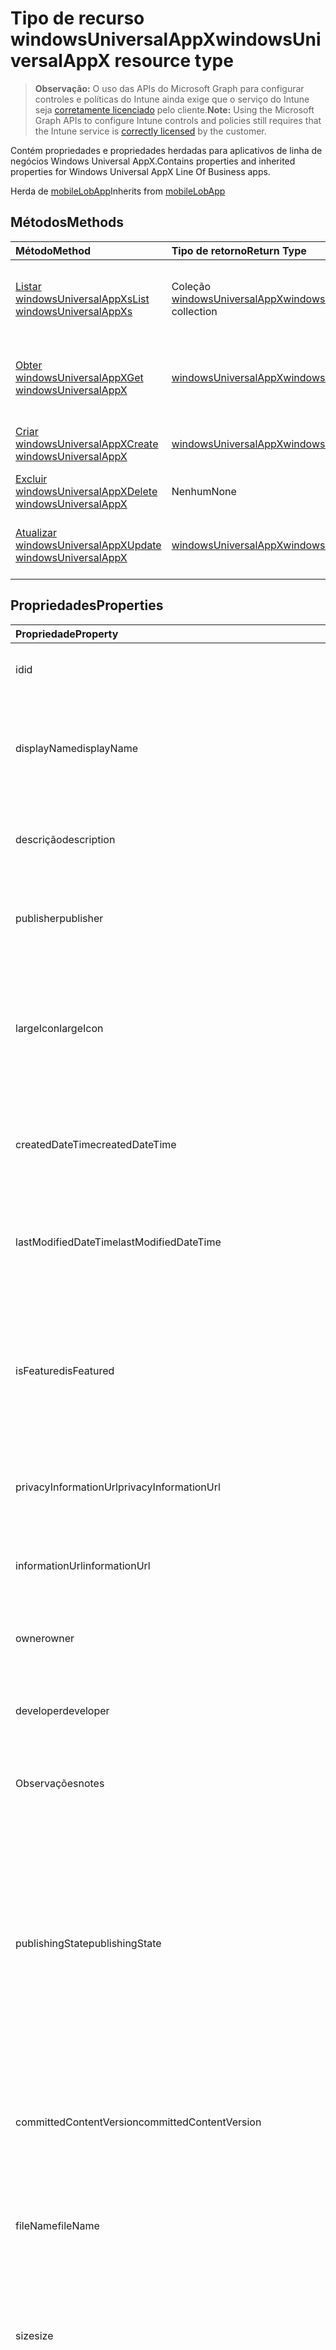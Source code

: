 # <a name="windowsuniversalappx-resource-type"></a><span data-ttu-id="c46ab-101">Tipo de recurso windowsUniversalAppX</span><span class="sxs-lookup"><span data-stu-id="c46ab-101">windowsUniversalAppX resource type</span></span>

> <span data-ttu-id="c46ab-102">**Observação:** O uso das APIs do Microsoft Graph para configurar controles e políticas do Intune ainda exige que o serviço do Intune seja [corretamente licenciado](https://go.microsoft.com/fwlink/?linkid=839381) pelo cliente.</span><span class="sxs-lookup"><span data-stu-id="c46ab-102">**Note:** Using the Microsoft Graph APIs to configure Intune controls and policies still requires that the Intune service is [correctly licensed](https://go.microsoft.com/fwlink/?linkid=839381) by the customer.</span></span>

<span data-ttu-id="c46ab-103">Contém propriedades e propriedades herdadas para aplicativos de linha de negócios Windows Universal AppX.</span><span class="sxs-lookup"><span data-stu-id="c46ab-103">Contains properties and inherited properties for Windows Universal AppX Line Of Business apps.</span></span>

<span data-ttu-id="c46ab-104">Herda de [mobileLobApp](../resources/intune_apps_mobilelobapp.md)</span><span class="sxs-lookup"><span data-stu-id="c46ab-104">Inherits from [mobileLobApp](../resources/intune_apps_mobilelobapp.md)</span></span>

## <a name="methods"></a><span data-ttu-id="c46ab-105">Métodos</span><span class="sxs-lookup"><span data-stu-id="c46ab-105">Methods</span></span>
|<span data-ttu-id="c46ab-106">Método</span><span class="sxs-lookup"><span data-stu-id="c46ab-106">Method</span></span>|<span data-ttu-id="c46ab-107">Tipo de retorno</span><span class="sxs-lookup"><span data-stu-id="c46ab-107">Return Type</span></span>|<span data-ttu-id="c46ab-108">Descrição</span><span class="sxs-lookup"><span data-stu-id="c46ab-108">Description</span></span>|
|:---|:---|:---|
|[<span data-ttu-id="c46ab-109">Listar windowsUniversalAppXs</span><span class="sxs-lookup"><span data-stu-id="c46ab-109">List windowsUniversalAppXs</span></span>](../api/intune_apps_windowsuniversalappx_list.md)|<span data-ttu-id="c46ab-110">Coleção [windowsUniversalAppX](../resources/intune_apps_windowsuniversalappx.md)</span><span class="sxs-lookup"><span data-stu-id="c46ab-110">[windowsUniversalAppX](../resources/intune_apps_windowsuniversalappx.md) collection</span></span>|<span data-ttu-id="c46ab-111">Lista propriedades e relações dos objetos [windowsUniversalAppX](../resources/intune_apps_windowsuniversalappx.md).</span><span class="sxs-lookup"><span data-stu-id="c46ab-111">List properties and relationships of the [windowsUniversalAppX](../resources/intune_apps_windowsuniversalappx.md) objects.</span></span>|
|[<span data-ttu-id="c46ab-112">Obter windowsUniversalAppX</span><span class="sxs-lookup"><span data-stu-id="c46ab-112">Get windowsUniversalAppX</span></span>](../api/intune_apps_windowsuniversalappx_get.md)|[<span data-ttu-id="c46ab-113">windowsUniversalAppX</span><span class="sxs-lookup"><span data-stu-id="c46ab-113">windowsUniversalAppX</span></span>](../resources/intune_apps_windowsuniversalappx.md)|<span data-ttu-id="c46ab-114">Propriedades de leitura e relações do objeto [windowsUniversalAppX](../resources/intune_apps_windowsuniversalappx.md).</span><span class="sxs-lookup"><span data-stu-id="c46ab-114">Read properties and relationships of the [windowsUniversalAppX](../resources/intune_apps_windowsuniversalappx.md) object.</span></span>|
|[<span data-ttu-id="c46ab-115">Criar windowsUniversalAppX</span><span class="sxs-lookup"><span data-stu-id="c46ab-115">Create windowsUniversalAppX</span></span>](../api/intune_apps_windowsuniversalappx_create.md)|[<span data-ttu-id="c46ab-116">windowsUniversalAppX</span><span class="sxs-lookup"><span data-stu-id="c46ab-116">windowsUniversalAppX</span></span>](../resources/intune_apps_windowsuniversalappx.md)|<span data-ttu-id="c46ab-117">Cria um novo objeto [windowsUniversalAppX](../resources/intune_apps_windowsuniversalappx.md).</span><span class="sxs-lookup"><span data-stu-id="c46ab-117">Create a new [windowsUniversalAppX](../resources/intune_apps_windowsuniversalappx.md) object.</span></span>|
|[<span data-ttu-id="c46ab-118">Excluir windowsUniversalAppX</span><span class="sxs-lookup"><span data-stu-id="c46ab-118">Delete windowsUniversalAppX</span></span>](../api/intune_apps_windowsuniversalappx_delete.md)|<span data-ttu-id="c46ab-119">Nenhum</span><span class="sxs-lookup"><span data-stu-id="c46ab-119">None</span></span>|<span data-ttu-id="c46ab-120">Exclui um [windowsUniversalAppX](../resources/intune_apps_windowsuniversalappx.md).</span><span class="sxs-lookup"><span data-stu-id="c46ab-120">Deletes a [windowsUniversalAppX](../resources/intune_apps_windowsuniversalappx.md).</span></span>|
|[<span data-ttu-id="c46ab-121">Atualizar windowsUniversalAppX</span><span class="sxs-lookup"><span data-stu-id="c46ab-121">Update windowsUniversalAppX</span></span>](../api/intune_apps_windowsuniversalappx_update.md)|[<span data-ttu-id="c46ab-122">windowsUniversalAppX</span><span class="sxs-lookup"><span data-stu-id="c46ab-122">windowsUniversalAppX</span></span>](../resources/intune_apps_windowsuniversalappx.md)|<span data-ttu-id="c46ab-123">Atualiza as propriedades de um objeto [windowsUniversalAppX](../resources/intune_apps_windowsuniversalappx.md).</span><span class="sxs-lookup"><span data-stu-id="c46ab-123">Update the properties of a [windowsUniversalAppX](../resources/intune_apps_windowsuniversalappx.md) object.</span></span>|

## <a name="properties"></a><span data-ttu-id="c46ab-124">Propriedades</span><span class="sxs-lookup"><span data-stu-id="c46ab-124">Properties</span></span>
|<span data-ttu-id="c46ab-125">Propriedade</span><span class="sxs-lookup"><span data-stu-id="c46ab-125">Property</span></span>|<span data-ttu-id="c46ab-126">Tipo</span><span class="sxs-lookup"><span data-stu-id="c46ab-126">Type</span></span>|<span data-ttu-id="c46ab-127">Descrição</span><span class="sxs-lookup"><span data-stu-id="c46ab-127">Description</span></span>|
|:---|:---|:---|
|<span data-ttu-id="c46ab-128">id</span><span class="sxs-lookup"><span data-stu-id="c46ab-128">id</span></span>|<span data-ttu-id="c46ab-129">Cadeia de caracteres</span><span class="sxs-lookup"><span data-stu-id="c46ab-129">String</span></span>|<span data-ttu-id="c46ab-130">Chave da entidade.</span><span class="sxs-lookup"><span data-stu-id="c46ab-130">Key of the entity.</span></span> <span data-ttu-id="c46ab-131">Herdado de [mobileApp](../resources/intune_apps_mobileapp.md)</span><span class="sxs-lookup"><span data-stu-id="c46ab-131">Inherited from [mobileApp](../resources/intune_apps_mobileapp.md)</span></span>|
|<span data-ttu-id="c46ab-132">displayName</span><span class="sxs-lookup"><span data-stu-id="c46ab-132">displayName</span></span>|<span data-ttu-id="c46ab-133">Cadeia de caracteres</span><span class="sxs-lookup"><span data-stu-id="c46ab-133">String</span></span>|<span data-ttu-id="c46ab-134">O título do aplicativo importado ou definido pelo administrador.</span><span class="sxs-lookup"><span data-stu-id="c46ab-134">The admin provided or imported title of the app.</span></span> <span data-ttu-id="c46ab-135">Herdado de [mobileApp](../resources/intune_apps_mobileapp.md)</span><span class="sxs-lookup"><span data-stu-id="c46ab-135">Inherited from [mobileApp](../resources/intune_apps_mobileapp.md)</span></span>|
|<span data-ttu-id="c46ab-136">descrição</span><span class="sxs-lookup"><span data-stu-id="c46ab-136">description</span></span>|<span data-ttu-id="c46ab-137">Cadeia de caracteres</span><span class="sxs-lookup"><span data-stu-id="c46ab-137">String</span></span>|<span data-ttu-id="c46ab-138">A descrição do aplicativo.</span><span class="sxs-lookup"><span data-stu-id="c46ab-138">The description of the app.</span></span> <span data-ttu-id="c46ab-139">Herdado de [mobileApp](../resources/intune_apps_mobileapp.md)</span><span class="sxs-lookup"><span data-stu-id="c46ab-139">Inherited from [mobileApp](../resources/intune_apps_mobileapp.md)</span></span>|
|<span data-ttu-id="c46ab-140">publisher</span><span class="sxs-lookup"><span data-stu-id="c46ab-140">publisher</span></span>|<span data-ttu-id="c46ab-141">Cadeia de caracteres</span><span class="sxs-lookup"><span data-stu-id="c46ab-141">String</span></span>|<span data-ttu-id="c46ab-142">O publicador do aplicativo.</span><span class="sxs-lookup"><span data-stu-id="c46ab-142">The publisher of the app.</span></span> <span data-ttu-id="c46ab-143">Herdado de [mobileApp](../resources/intune_apps_mobileapp.md)</span><span class="sxs-lookup"><span data-stu-id="c46ab-143">Inherited from [mobileApp](../resources/intune_apps_mobileapp.md)</span></span>|
|<span data-ttu-id="c46ab-144">largeIcon</span><span class="sxs-lookup"><span data-stu-id="c46ab-144">largeIcon</span></span>|[<span data-ttu-id="c46ab-145">mimeContent</span><span class="sxs-lookup"><span data-stu-id="c46ab-145">mimeContent</span></span>](../resources/intune_shared_mimecontent.md)|<span data-ttu-id="c46ab-146">O ícone grande, a ser exibido nos detalhes do aplicativo e usado para o carregamento do ícone.</span><span class="sxs-lookup"><span data-stu-id="c46ab-146">The large icon, to be displayed in the app details and used for upload of the icon.</span></span> <span data-ttu-id="c46ab-147">Herdado de [mobileApp](../resources/intune_apps_mobileapp.md)</span><span class="sxs-lookup"><span data-stu-id="c46ab-147">Inherited from [mobileApp](../resources/intune_apps_mobileapp.md)</span></span>|
|<span data-ttu-id="c46ab-148">createdDateTime</span><span class="sxs-lookup"><span data-stu-id="c46ab-148">createdDateTime</span></span>|<span data-ttu-id="c46ab-149">DateTimeOffset</span><span class="sxs-lookup"><span data-stu-id="c46ab-149">DateTimeOffset</span></span>|<span data-ttu-id="c46ab-150">A data e a hora da criação do aplicativo.</span><span class="sxs-lookup"><span data-stu-id="c46ab-150">The date and time the app was created.</span></span> <span data-ttu-id="c46ab-151">Herdado de [mobileApp](../resources/intune_apps_mobileapp.md)</span><span class="sxs-lookup"><span data-stu-id="c46ab-151">Inherited from [mobileApp](../resources/intune_apps_mobileapp.md)</span></span>|
|<span data-ttu-id="c46ab-152">lastModifiedDateTime</span><span class="sxs-lookup"><span data-stu-id="c46ab-152">lastModifiedDateTime</span></span>|<span data-ttu-id="c46ab-153">DateTimeOffset</span><span class="sxs-lookup"><span data-stu-id="c46ab-153">DateTimeOffset</span></span>|<span data-ttu-id="c46ab-154">A data e a hora que o aplicativo foi modificado pela última vez.</span><span class="sxs-lookup"><span data-stu-id="c46ab-154">The date and time the app was last modified.</span></span> <span data-ttu-id="c46ab-155">Herdado de [mobileApp](../resources/intune_apps_mobileapp.md)</span><span class="sxs-lookup"><span data-stu-id="c46ab-155">Inherited from [mobileApp](../resources/intune_apps_mobileapp.md)</span></span>|
|<span data-ttu-id="c46ab-156">isFeatured</span><span class="sxs-lookup"><span data-stu-id="c46ab-156">isFeatured</span></span>|<span data-ttu-id="c46ab-157">Booleano</span><span class="sxs-lookup"><span data-stu-id="c46ab-157">Boolean</span></span>|<span data-ttu-id="c46ab-158">O valor que indica se o aplicativo está marcado como em destaque pelo administrador. Herdado de [mobileApp](../resources/intune_apps_mobileapp.md)</span><span class="sxs-lookup"><span data-stu-id="c46ab-158">The value indicating whether the app is marked as featured by the admin. Inherited from [mobileApp](../resources/intune_apps_mobileapp.md)</span></span>|
|<span data-ttu-id="c46ab-159">privacyInformationUrl</span><span class="sxs-lookup"><span data-stu-id="c46ab-159">privacyInformationUrl</span></span>|<span data-ttu-id="c46ab-160">Cadeia de caracteres</span><span class="sxs-lookup"><span data-stu-id="c46ab-160">String</span></span>|<span data-ttu-id="c46ab-161">A URL da declaração de privacidade.</span><span class="sxs-lookup"><span data-stu-id="c46ab-161">The privacy statement Url.</span></span> <span data-ttu-id="c46ab-162">Herdado de [mobileApp](../resources/intune_apps_mobileapp.md)</span><span class="sxs-lookup"><span data-stu-id="c46ab-162">Inherited from [mobileApp](../resources/intune_apps_mobileapp.md)</span></span>|
|<span data-ttu-id="c46ab-163">informationUrl</span><span class="sxs-lookup"><span data-stu-id="c46ab-163">informationUrl</span></span>|<span data-ttu-id="c46ab-164">Cadeia de caracteres</span><span class="sxs-lookup"><span data-stu-id="c46ab-164">String</span></span>|<span data-ttu-id="c46ab-165">A URL de informações adicionais.</span><span class="sxs-lookup"><span data-stu-id="c46ab-165">The more information Url.</span></span> <span data-ttu-id="c46ab-166">Herdado de [mobileApp](../resources/intune_apps_mobileapp.md)</span><span class="sxs-lookup"><span data-stu-id="c46ab-166">Inherited from [mobileApp](../resources/intune_apps_mobileapp.md)</span></span>|
|<span data-ttu-id="c46ab-167">owner</span><span class="sxs-lookup"><span data-stu-id="c46ab-167">owner</span></span>|<span data-ttu-id="c46ab-168">Cadeia de caracteres</span><span class="sxs-lookup"><span data-stu-id="c46ab-168">String</span></span>|<span data-ttu-id="c46ab-169">O proprietário do conteúdo.</span><span class="sxs-lookup"><span data-stu-id="c46ab-169">The owner of the app.</span></span> <span data-ttu-id="c46ab-170">Herdado de [mobileApp](../resources/intune_apps_mobileapp.md)</span><span class="sxs-lookup"><span data-stu-id="c46ab-170">Inherited from [mobileApp](../resources/intune_apps_mobileapp.md)</span></span>|
|<span data-ttu-id="c46ab-171">developer</span><span class="sxs-lookup"><span data-stu-id="c46ab-171">developer</span></span>|<span data-ttu-id="c46ab-172">Cadeia de caracteres</span><span class="sxs-lookup"><span data-stu-id="c46ab-172">String</span></span>|<span data-ttu-id="c46ab-173">O desenvolvedor do aplicativo.</span><span class="sxs-lookup"><span data-stu-id="c46ab-173">The developer of the app.</span></span> <span data-ttu-id="c46ab-174">Herdado de [mobileApp](../resources/intune_apps_mobileapp.md)</span><span class="sxs-lookup"><span data-stu-id="c46ab-174">Inherited from [mobileApp](../resources/intune_apps_mobileapp.md)</span></span>|
|<span data-ttu-id="c46ab-175">Observações</span><span class="sxs-lookup"><span data-stu-id="c46ab-175">notes</span></span>|<span data-ttu-id="c46ab-176">Cadeia de caracteres</span><span class="sxs-lookup"><span data-stu-id="c46ab-176">String</span></span>|<span data-ttu-id="c46ab-177">Anotações para o aplicativo.</span><span class="sxs-lookup"><span data-stu-id="c46ab-177">Notes for the app.</span></span> <span data-ttu-id="c46ab-178">Herdado de [mobileApp](../resources/intune_apps_mobileapp.md)</span><span class="sxs-lookup"><span data-stu-id="c46ab-178">Inherited from [mobileApp](../resources/intune_apps_mobileapp.md)</span></span>|
|<span data-ttu-id="c46ab-179">publishingState</span><span class="sxs-lookup"><span data-stu-id="c46ab-179">publishingState</span></span>|[<span data-ttu-id="c46ab-180">mobileAppPublishingState</span><span class="sxs-lookup"><span data-stu-id="c46ab-180">mobileAppPublishingState</span></span>](../resources/intune_apps_mobileapppublishingstate.md)|<span data-ttu-id="c46ab-181">O estado de publicação para o aplicativo.</span><span class="sxs-lookup"><span data-stu-id="c46ab-181">The publishing state for the app.</span></span> <span data-ttu-id="c46ab-182">O aplicativo não pode ser assinado, a menos que ele seja publicado.</span><span class="sxs-lookup"><span data-stu-id="c46ab-182">The app cannot be assigned unless the app is published.</span></span> <span data-ttu-id="c46ab-183">Herdado de [mobileApp](../resources/intune_apps_mobileapp.md).</span><span class="sxs-lookup"><span data-stu-id="c46ab-183">Inherited from [mobileApp](../resources/intune_apps_mobileapp.md)</span></span> <span data-ttu-id="c46ab-184">Os valores possíveis são: `notPublished`, `processing`, `published`.</span><span class="sxs-lookup"><span data-stu-id="c46ab-184">Possible values are: `notPublished`, `processing`, `published`.</span></span>|
|<span data-ttu-id="c46ab-185">committedContentVersion</span><span class="sxs-lookup"><span data-stu-id="c46ab-185">committedContentVersion</span></span>|<span data-ttu-id="c46ab-186">Cadeia de caracteres</span><span class="sxs-lookup"><span data-stu-id="c46ab-186">String</span></span>|<span data-ttu-id="c46ab-187">A versão do conteúdo interno confirmado.</span><span class="sxs-lookup"><span data-stu-id="c46ab-187">The internal committed content version.</span></span> <span data-ttu-id="c46ab-188">Herdado de [mobileLobApp](../resources/intune_apps_mobilelobapp.md)</span><span class="sxs-lookup"><span data-stu-id="c46ab-188">Inherited from [mobileLobApp](../resources/intune_apps_mobilelobapp.md)</span></span>|
|<span data-ttu-id="c46ab-189">fileName</span><span class="sxs-lookup"><span data-stu-id="c46ab-189">fileName</span></span>|<span data-ttu-id="c46ab-190">Cadeia de caracteres</span><span class="sxs-lookup"><span data-stu-id="c46ab-190">String</span></span>|<span data-ttu-id="c46ab-191">O nome do arquivo do aplicativo Lob principal.</span><span class="sxs-lookup"><span data-stu-id="c46ab-191">The name of the main Lob application file.</span></span> <span data-ttu-id="c46ab-192">Herdado de [mobileLobApp](../resources/intune_apps_mobilelobapp.md)</span><span class="sxs-lookup"><span data-stu-id="c46ab-192">Inherited from [mobileLobApp](../resources/intune_apps_mobilelobapp.md)</span></span>|
|<span data-ttu-id="c46ab-193">size</span><span class="sxs-lookup"><span data-stu-id="c46ab-193">size</span></span>|<span data-ttu-id="c46ab-194">Int64</span><span class="sxs-lookup"><span data-stu-id="c46ab-194">Int64</span></span>|<span data-ttu-id="c46ab-195">O tamanho total, incluindo todos os arquivos carregados.</span><span class="sxs-lookup"><span data-stu-id="c46ab-195">The total size, including all uploaded files.</span></span> <span data-ttu-id="c46ab-196">Herdado de [mobileLobApp](../resources/intune_apps_mobilelobapp.md)</span><span class="sxs-lookup"><span data-stu-id="c46ab-196">Inherited from [mobileLobApp](../resources/intune_apps_mobilelobapp.md)</span></span>|
|<span data-ttu-id="c46ab-197">applicableArchitectures</span><span class="sxs-lookup"><span data-stu-id="c46ab-197">applicableArchitectures</span></span>|[<span data-ttu-id="c46ab-198">windowsArchitecture</span><span class="sxs-lookup"><span data-stu-id="c46ab-198">windowsArchitecture</span></span>](../resources/intune_apps_windowsarchitecture.md)|<span data-ttu-id="c46ab-199">As arquiteturas do Windows nas quais este aplicativo pode ser executado.</span><span class="sxs-lookup"><span data-stu-id="c46ab-199">The Windows architecture(s) for which this app can run on.</span></span> <span data-ttu-id="c46ab-200">Os valores possíveis são: `none`, `x86`, `x64`, `arm`, `neutral`.</span><span class="sxs-lookup"><span data-stu-id="c46ab-200">Possible values are: `none`, `x86`, `x64`, `arm`, `neutral`.</span></span>|
|<span data-ttu-id="c46ab-201">applicableDeviceTypes</span><span class="sxs-lookup"><span data-stu-id="c46ab-201">applicableDeviceTypes</span></span>|[<span data-ttu-id="c46ab-202">windowsDeviceType</span><span class="sxs-lookup"><span data-stu-id="c46ab-202">windowsDeviceType</span></span>](../resources/intune_apps_windowsdevicetype.md)|<span data-ttu-id="c46ab-203">Os tipos de dispositivos Windows nos quais este aplicativo pode ser executado.</span><span class="sxs-lookup"><span data-stu-id="c46ab-203">The Windows device type(s) for which this app can run on.</span></span> <span data-ttu-id="c46ab-204">Os valores possíveis são: `none`, `desktop`, `mobile`, `holographic`, `team`.</span><span class="sxs-lookup"><span data-stu-id="c46ab-204">Possible values are: `none`, `desktop`, `mobile`, `holographic`, `team`.</span></span>|
|<span data-ttu-id="c46ab-205">identityName</span><span class="sxs-lookup"><span data-stu-id="c46ab-205">identityName</span></span>|<span data-ttu-id="c46ab-206">Cadeia de caracteres</span><span class="sxs-lookup"><span data-stu-id="c46ab-206">String</span></span>|<span data-ttu-id="c46ab-207">O Nome da Identidade.</span><span class="sxs-lookup"><span data-stu-id="c46ab-207">The Identity Name.</span></span>|
|<span data-ttu-id="c46ab-208">identityPublisherHash</span><span class="sxs-lookup"><span data-stu-id="c46ab-208">identityPublisherHash</span></span>|<span data-ttu-id="c46ab-209">Cadeia de caracteres</span><span class="sxs-lookup"><span data-stu-id="c46ab-209">String</span></span>|<span data-ttu-id="c46ab-210">O Hash do Publicador de Identidade.</span><span class="sxs-lookup"><span data-stu-id="c46ab-210">The Identity Publisher Hash.</span></span>|
|<span data-ttu-id="c46ab-211">identityResourceIdentifier</span><span class="sxs-lookup"><span data-stu-id="c46ab-211">identityResourceIdentifier</span></span>|<span data-ttu-id="c46ab-212">Cadeia de caracteres</span><span class="sxs-lookup"><span data-stu-id="c46ab-212">String</span></span>|<span data-ttu-id="c46ab-213">O Identificador de Recurso da Identidade.</span><span class="sxs-lookup"><span data-stu-id="c46ab-213">The Identity Resource Identifier.</span></span>|
|<span data-ttu-id="c46ab-214">isBundle</span><span class="sxs-lookup"><span data-stu-id="c46ab-214">isBundle</span></span>|<span data-ttu-id="c46ab-215">Booleano</span><span class="sxs-lookup"><span data-stu-id="c46ab-215">Boolean</span></span>|<span data-ttu-id="c46ab-216">Se o aplicativo é um pacote ou não.</span><span class="sxs-lookup"><span data-stu-id="c46ab-216">Whether or not the app is a bundle.</span></span>|
|<span data-ttu-id="c46ab-217">minimumSupportedOperatingSystem</span><span class="sxs-lookup"><span data-stu-id="c46ab-217">minimumSupportedOperatingSystem</span></span>|[<span data-ttu-id="c46ab-218">windowsMinimumOperatingSystem</span><span class="sxs-lookup"><span data-stu-id="c46ab-218">windowsMinimumOperatingSystem</span></span>](../resources/intune_apps_windowsminimumoperatingsystem.md)|<span data-ttu-id="c46ab-219">O valor do sistema de operacional mínimo aplicável.</span><span class="sxs-lookup"><span data-stu-id="c46ab-219">The value for the minimum applicable operating system.</span></span>|
|<span data-ttu-id="c46ab-220">identityVersion</span><span class="sxs-lookup"><span data-stu-id="c46ab-220">identityVersion</span></span>|<span data-ttu-id="c46ab-221">Cadeia de caracteres</span><span class="sxs-lookup"><span data-stu-id="c46ab-221">String</span></span>|<span data-ttu-id="c46ab-222">A versão da identidade.</span><span class="sxs-lookup"><span data-stu-id="c46ab-222">The identity version.</span></span>|

## <a name="relationships"></a><span data-ttu-id="c46ab-223">Relações</span><span class="sxs-lookup"><span data-stu-id="c46ab-223">Relationships</span></span>
|<span data-ttu-id="c46ab-224">Relação</span><span class="sxs-lookup"><span data-stu-id="c46ab-224">Relationship</span></span>|<span data-ttu-id="c46ab-225">Tipo</span><span class="sxs-lookup"><span data-stu-id="c46ab-225">Type</span></span>|<span data-ttu-id="c46ab-226">Descrição</span><span class="sxs-lookup"><span data-stu-id="c46ab-226">Description</span></span>|
|:---|:---|:---|
|<span data-ttu-id="c46ab-227">Categorias</span><span class="sxs-lookup"><span data-stu-id="c46ab-227">categories</span></span>|<span data-ttu-id="c46ab-228">Coleção [mobileAppCategory](../resources/intune_apps_mobileappcategory.md)</span><span class="sxs-lookup"><span data-stu-id="c46ab-228">[mobileAppCategory](../resources/intune_apps_mobileappcategory.md) collection</span></span>|<span data-ttu-id="c46ab-229">A lista de categorias para este aplicativo.</span><span class="sxs-lookup"><span data-stu-id="c46ab-229">The list of categories for this app.</span></span> <span data-ttu-id="c46ab-230">Herdado de [mobileApp](../resources/intune_apps_mobileapp.md)</span><span class="sxs-lookup"><span data-stu-id="c46ab-230">Inherited from [mobileApp](../resources/intune_apps_mobileapp.md)</span></span>|
|<span data-ttu-id="c46ab-231">assignments</span><span class="sxs-lookup"><span data-stu-id="c46ab-231">assignments</span></span>|<span data-ttu-id="c46ab-232">Coleção [mobileAppAssignment](../resources/intune_apps_mobileappassignment.md)</span><span class="sxs-lookup"><span data-stu-id="c46ab-232">[mobileAppAssignment](../resources/intune_apps_mobileappassignment.md) collection</span></span>|<span data-ttu-id="c46ab-233">A lista de atribuições de grupo para esse aplicativo móvel.</span><span class="sxs-lookup"><span data-stu-id="c46ab-233">The list of group assignments for this mobile app.</span></span> <span data-ttu-id="c46ab-234">Herdado de [mobileApp](../resources/intune_apps_mobileapp.md)</span><span class="sxs-lookup"><span data-stu-id="c46ab-234">Inherited from [mobileApp](../resources/intune_apps_mobileapp.md)</span></span>|
|<span data-ttu-id="c46ab-235">contentVersions</span><span class="sxs-lookup"><span data-stu-id="c46ab-235">contentVersions</span></span>|<span data-ttu-id="c46ab-236">Coleção [mobileAppContent](../resources/intune_apps_mobileappcontent.md)</span><span class="sxs-lookup"><span data-stu-id="c46ab-236">[mobileAppContent](../resources/intune_apps_mobileappcontent.md) collection</span></span>|<span data-ttu-id="c46ab-237">A lista das versões de conteúdo deste aplicativo.</span><span class="sxs-lookup"><span data-stu-id="c46ab-237">The list of content versions for this app.</span></span> <span data-ttu-id="c46ab-238">Herdado de [mobileLobApp](../resources/intune_apps_mobilelobapp.md)</span><span class="sxs-lookup"><span data-stu-id="c46ab-238">Inherited from [mobileLobApp](../resources/intune_apps_mobilelobapp.md)</span></span>|

## <a name="json-representation"></a><span data-ttu-id="c46ab-239">Representação JSON</span><span class="sxs-lookup"><span data-stu-id="c46ab-239">JSON Representation</span></span>
<span data-ttu-id="c46ab-240">Veja a seguir uma representação JSON do recurso.</span><span class="sxs-lookup"><span data-stu-id="c46ab-240">Here is a JSON representation of the resource.</span></span>
<!--{
  "blockType": "resource",
  "baseType": "microsoft.graph.mobileLobApp",
  "keyProperty": "id",
  "@odata.type": "microsoft.graph.windowsUniversalAppX"
}-->
``` json
{
  "@odata.type": "#microsoft.graph.windowsUniversalAppX",
  "id": "String (identifier)",
  "displayName": "String",
  "description": "String",
  "publisher": "String",
  "largeIcon": {
    "@odata.type": "microsoft.graph.mimeContent",
    "type": "String",
    "value": "binary"
  },
  "createdDateTime": "String (timestamp)",
  "lastModifiedDateTime": "String (timestamp)",
  "isFeatured": true,
  "privacyInformationUrl": "String",
  "informationUrl": "String",
  "owner": "String",
  "developer": "String",
  "notes": "String",
  "publishingState": "String",
  "committedContentVersion": "String",
  "fileName": "String",
  "size": 1024,
  "applicableArchitectures": "String",
  "applicableDeviceTypes": "String",
  "identityName": "String",
  "identityPublisherHash": "String",
  "identityResourceIdentifier": "String",
  "isBundle": true,
  "minimumSupportedOperatingSystem": {
    "@odata.type": "microsoft.graph.windowsMinimumOperatingSystem",
    "v8_0": true,
    "v8_1": true,
    "v10_0": true
  },
  "identityVersion": "String"
}
```









